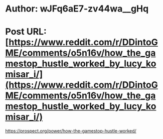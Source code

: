 # Author: wJFq6aE7-zv44wa__gHq
# Post URL: [https://www.reddit.com/r/DDintoGME/comments/o5n16v/how_the_gamestop_hustle_worked_by_lucy_komisar_i/](https://www.reddit.com/r/DDintoGME/comments/o5n16v/how_the_gamestop_hustle_worked_by_lucy_komisar_i/)


https://prospect.org/power/how-the-gamestop-hustle-worked/